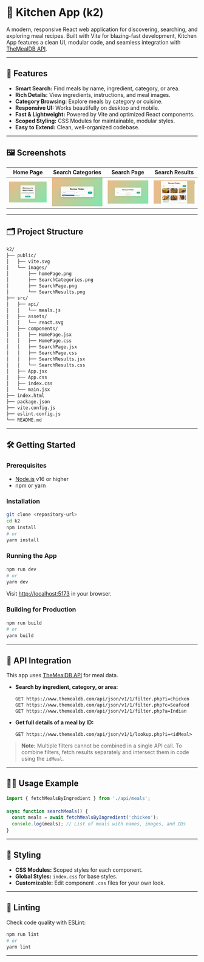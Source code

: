 # 🍳 Kitchen App (k2)

A modern, responsive React web application for discovering, searching, and exploring meal recipes. Built with Vite for blazing-fast development, Kitchen App features a clean UI, modular code, and seamless integration with [TheMealDB API](https://www.themealdb.com/api.php).

---

## 🚀 Features

- **Smart Search:** Find meals by name, ingredient, category, or area.
- **Rich Details:** View ingredients, instructions, and meal images.
- **Category Browsing:** Explore meals by category or cuisine.
- **Responsive UI:** Works beautifully on desktop and mobile.
- **Fast & Lightweight:** Powered by Vite and optimized React components.
- **Scoped Styling:** CSS Modules for maintainable, modular styles.
- **Easy to Extend:** Clean, well-organized codebase.

---

## 🖼️ Screenshots

| Home Page | Search Categories | Search Page | Search Results |
|-----------|------------------|-------------|---------------|
| ![Home Page](./public/images/homePage.png) | ![Categories](./public/images/SearchCategories.png) | ![Search Page](./public/images/SearchPage.png) | ![Results](./public/images/SearchResults.png) |

---

## 🗂️ Project Structure

```
k2/
├── public/
│   ├── vite.svg
│   └── images/
│       ├── homePage.png
│       ├── SearchCategories.png
│       ├── SearchPage.png
│       └── SearchResults.png
├── src/
│   ├── api/
│   │   └── meals.js
│   ├── assets/
│   │   └── react.svg
│   ├── components/
│   │   ├── HomePage.jsx
│   │   ├── HomePage.css
│   │   ├── SearchPage.jsx
│   │   ├── SearchPage.css
│   │   ├── SearchResults.jsx
│   │   └── SearchResults.css
│   ├── App.jsx
│   ├── App.css
│   ├── index.css
│   └── main.jsx
├── index.html
├── package.json
├── vite.config.js
├── eslint.config.js
└── README.md
```

---

## 🛠️ Getting Started

### Prerequisites

- [Node.js](https://nodejs.org/) v16 or higher
- npm or yarn

### Installation

```bash
git clone <repository-url>
cd k2
npm install
# or
yarn install
```

### Running the App

```bash
npm run dev
# or
yarn dev
```
Visit [http://localhost:5173](http://localhost:5173) in your browser.

### Building for Production

```bash
npm run build
# or
yarn build
```

---

## 🔗 API Integration

This app uses [TheMealDB API](https://www.themealdb.com/api.php) for meal data.

- **Search by ingredient, category, or area:**
  ```
  GET https://www.themealdb.com/api/json/v1/1/filter.php?i=chicken
  GET https://www.themealdb.com/api/json/v1/1/filter.php?c=Seafood
  GET https://www.themealdb.com/api/json/v1/1/filter.php?a=Indian
  ```
- **Get full details of a meal by ID:**
  ```
  GET https://www.themealdb.com/api/json/v1/1/lookup.php?i=<idMeal>
  ```

> **Note:** Multiple filters cannot be combined in a single API call. To combine filters, fetch results separately and intersect them in code using the `idMeal`.

---

## 🧑‍💻 Usage Example

```jsx
import { fetchMealsByIngredient } from './api/meals';

async function searchMeals() {
  const meals = await fetchMealsByIngredient('chicken');
  console.log(meals); // List of meals with names, images, and IDs
}
```

---

## 🎨 Styling

- **CSS Modules:** Scoped styles for each component.
- **Global Styles:** `index.css` for base styles.
- **Customizable:** Edit component `.css` files for your own look.

---

## 🧹 Linting

Check code quality with ESLint:

```bash
npm run lint
# or
yarn lint
```

---

